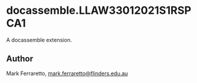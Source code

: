 # docassemble.LLAW33012021S1RSPCA1

A docassemble extension.

## Author

Mark Ferraretto, mark.ferraretto@flinders.edu.au

